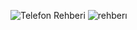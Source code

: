 ![Telefon Rehberi](https://github.com/esrabngl/C--ile-Mail-ve-Telefon-Rehber-Kayit-Modulu/assets/162626799/23123f3a-09d1-4263-89e9-f4f701dbc62b)
![rehberı](https://github.com/esrabngl/C--ile-Mail-ve-Telefon-Rehber-Kayit-Modulu/assets/162626799/55484511-b9c3-4694-bc2a-dd82a3ebbf8b)

